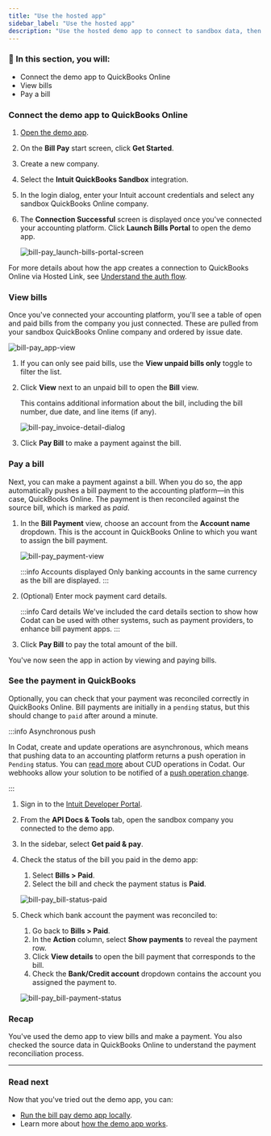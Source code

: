 ```yaml
---
title: "Use the hosted app"
sidebar_label: "Use the hosted app"
description: "Use the hosted demo app to connect to sandbox data, then view and pay bills. To close the loop, see how payments are reconciled in QuickBooks"
---
```


### 🚀 In this section, you will:

- Connect the demo app to QuickBooks Online
- View bills
- Pay a bill

### Connect the demo app to QuickBooks Online

1. <a href="https://demo-bill-pay.vercel.app/" target="_blank">Open the demo app</a>.
2. On the **Bill Pay** start screen, click **Get Started**.
3. Create a new company.
4. Select the **Intuit QuickBooks Sandbox** integration.   
5. In the login dialog, enter your Intuit account credentials and select any sandbox QuickBooks Online company. 

6. The **Connection Successful** screen is displayed once you've connected your accounting platform. Click **Launch Bills Portal** to open the demo app.

   ![bill-pay_launch-bills-portal-screen](/img/use-cases/bill-pay/bill-pay_launch-bills-portal-screen.png)

For more details about how the app creates a connection to QuickBooks Online via Hosted Link, see [Understand the auth flow](/payables/guides/bill-pay/how-the-demo-app-works#understand-the-auth-flow).

### View bills

Once you've connected your accounting platform, you'll see a table of open and paid bills from the company you just connected. These are pulled from your sandbox QuickBooks Online company and ordered by issue date. 

![bill-pay_app-view](/img/use-cases/bill-pay/bill-pay_app-view.png "Bill pay demo app UI")

1. If you can only see paid bills, use the **View unpaid bills only** toggle to filter the list.
2. Click **View** next to an unpaid bill to open the **Bill** view. 

   This contains additional information about the bill, including the bill number, due date, and line items (if any).
   
   ![bill-pay_invoice-detail-dialog](/img/use-cases/bill-pay/bill-pay_bill-detail-dialog-renamed.png "The Bill view shows additional information about an unpaid bill.")
   
3. Click **Pay Bill** to make a payment against the bill.

### Pay a bill

Next, you can make a payment against a bill. When you do so, the app automatically pushes a bill payment to the accounting platform&mdash;in this case, QuickBooks Online. The payment is then reconciled against the source bill, which is marked as *paid*.

1. In the **Bill Payment** view, choose an account from the **Account name** dropdown. This is the account in QuickBooks Online to which you want to assign the bill payment.
   
   ![bill-pay_payment-view](/img/use-cases/bill-pay/bill-pay_payment-view.png "The Bill Payment view with the Account Name field highlighted.")
   
   :::info Accounts displayed
   Only banking accounts in the same currency as the bill are displayed.
   :::

2. (Optional) Enter mock payment card details. 
   
   :::info Card details
   We've included the card details section to show how Codat can be used with other systems, such as payment providers, to enhance bill payment apps.
   :::

3. Click **Pay Bill** to pay the total amount of the bill.

You've now seen the app in action by viewing and paying bills.

### See the payment in QuickBooks

Optionally, you can check that your payment was reconciled correctly in QuickBooks Online. Bill payments are initially in a `pending` status, but this should change to `paid` after around a minute. 

:::info Asynchronous push

In Codat, create and update operations are asynchronous, which means that pushing data to an accounting platform returns a push operation in `Pending` status. You can [read more](/using-the-api/push) about CUD operations in Codat. Our webhooks allow your solution to be notified of a [push operation change](/using-the-api/push#monitor-the-status-of-your-operation).

:::

1. Sign in to the <a href="https://developer.intuit.com/" target="_blank">Intuit Developer Portal</a>.
2. From the **API Docs & Tools** tab, open the sandbox company you connected to the demo app.
2. In the sidebar, select **Get paid & pay**.
3. Check the status of the bill you paid in the demo app:
   1. Select **Bills > Paid**.
   2. Select the bill and check the payment status is **Paid**.
   
   ![bill-pay_bill-status-paid](/img/use-cases/bill-pay/bill-pay_qbo-sandbox-company-bill-status-of-paid.png "A bill in QBO with a status of PAID.")

4. Check which bank account the payment was reconciled to:
   1. Go back to **Bills > Paid**.
   2. In the **Action** column, select **Show payments** to reveal the payment row.
   3. Click **View details** to open the bill payment that corresponds to the bill.
   4. Check the **Bank/Credit account** dropdown contains the account you assigned the payment to. 
   
   ![bill-pay_bill-payment-status](/img/use-cases/bill-pay/bill-pay_bill-payment-mapping-account.png "A bill payment in QBO showing the Checking account in the Bank/Credit account dropdown.")

### Recap

You've used the demo app to view bills and make a payment.  You also checked the source data in QuickBooks Online to understand the payment reconciliation process.

<hr />

### Read next

Now that you've tried out the demo app, you can:

- [Run the bill pay demo app locally](/payables/guides/bill-pay/run-demo-app-locally).
- Learn more about [how the demo app works](/payables/guides/bill-pay/how-the-demo-app-works).
